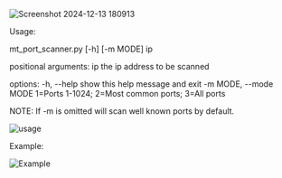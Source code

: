
![Screenshot 2024-12-13 180913](https://github.com/user-attachments/assets/aa1fface-1856-479e-8cd3-f48c318bc2bd)

Usage:

mt_port_scanner.py [-h] [-m MODE] ip

positional arguments:
  ip                    the ip address to be scanned

options:
  -h, --help            show this help message and exit
  -m MODE, --mode MODE  1=Ports 1-1024; 2=Most common ports; 3=All ports

  NOTE: If -m is omitted will scan well known ports by default.

![usage](https://github.com/user-attachments/assets/6b610967-b20b-4a58-878b-f35349b74b05)


Example:

![Example](https://github.com/user-attachments/assets/09e3c8ee-a83f-4499-a3f9-90d013dc7b22)
